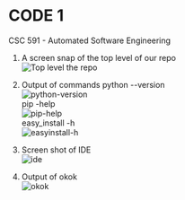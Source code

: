 # CODE 1

CSC 591 - Automated Software Engineering

1. A screen snap of the top level of our repo
    <br/>
    ![Top level the repo](./imgs/top-level.png)

2. Output of commands
    python --version
    <br/>
    ![python-version](version.png)
    <br/>
    pip -help
    <br/>
    ![pip-help](piphelp.png)
    <br/>
    easy_install -h
    <br/>
    ![easyinstall-h](easyinstall.png)
    <br/>

3. Screen shot of IDE
    <br/>
    ![ide](pycharm.png)
    <br/>

4. Output of okok
    <br/>
    ![okok](okokoutput.png)
